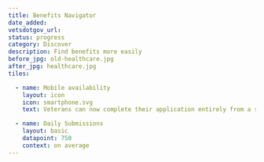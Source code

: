 ```yaml
---
title: Benefits Navigator
date_added:
vetsdotgov_url:
status: progress
category: Discover
description: Find benefits more easily
before_jpg: old-healthcare.jpg
after_jpg: healthcare.jpg
tiles:

  - name: Mobile availability
    layout: icon
    icon: smartphone.svg
    text: Veterans can now complete their application entirely from a smartphone

  - name: Daily Submissions
    layout: basic
    datapoint: 750
    context: on average
---
```

